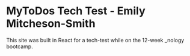 # MyToDos Tech Test - Emily Mitcheson-Smith

This site was built in React for a tech-test while on the 12-week _nology bootcamp.